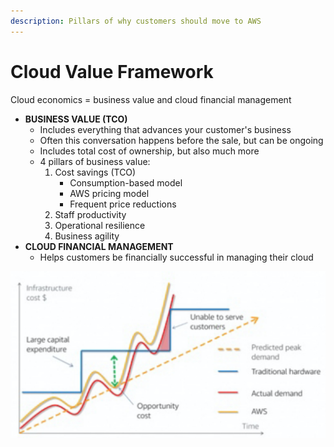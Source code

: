 ```yaml
---
description: Pillars of why customers should move to AWS
---
```


# Cloud Value Framework

Cloud economics = business value and cloud financial management

* **BUSINESS VALUE \(TCO\)**
  * Includes everything that advances your customer's business 
  * Often this conversation happens before the sale, but can be ongoing
  * Includes total cost of ownership, but also much more
  * 4 pillars of business value:
    1. Cost savings \(TCO\) 
       * Consumption-based model
       * AWS pricing model
       * Frequent price reductions
    2. Staff productivity
    3. Operational resilience 
    4. Business agility
* **CLOUD FINANCIAL MANAGEMENT** 
  * Helps customers be financially successful in managing their cloud

![](../../.gitbook/assets/screen-shot-2019-11-19-at-2.40.48-pm.png)

